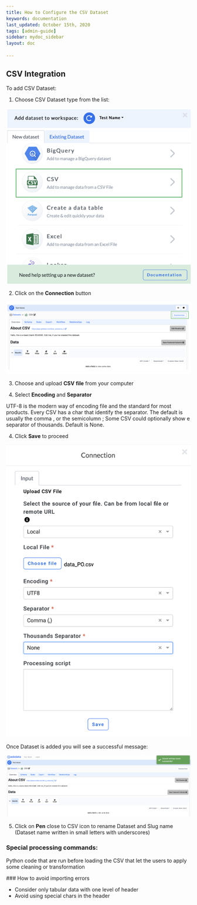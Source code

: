 ```yaml
---
title: How to Configure the CSV Dataset
keywords: documentation
last_updated: October 15th, 2020
tags: [admin-guide]
sidebar: mydoc_sidebar
layout: doc

---
```

## CSV Integration 

To add CSV Dataset:

1. Choose CSV Dataset type from the list:

<img src="/media/admin-guide/csv_1.png" class="image-doc p-3">

2. Click on the **Connection** button

<img src="/media/admin-guide/csv_2.png" class="image-doc p-3">

3. Choose and upload **CSV** **file** from your computer

4. Select **Encoding** and **Separator**

UTF-8 is the modern way of encoding file and the standard for most products. Every CSV has a char that identify the separator. The default is usually the comma , or the semicolumn ; Some CSV could optionally show e separator of thousands. Default is None.

4. Click **Save** to proceed

<img src="/media/admin-guide/csv_3.png" class="image-doc p-3">

Once Dataset is added you will see a successful message:

<img src="/media/admin-guide/csv_4.png" class="image-doc p-3">

5. Click on **Pen** close to CSV icon to rename Dataset and Slug name (Dataset name written in small letters with underscores)

### Special processing commands:
Python code that are run before loading the CSV that let the users to apply some cleaning or transformation

### How to avoid importing errors
- Consider only tabular data with one level of header
- Avoid using special chars in the header

